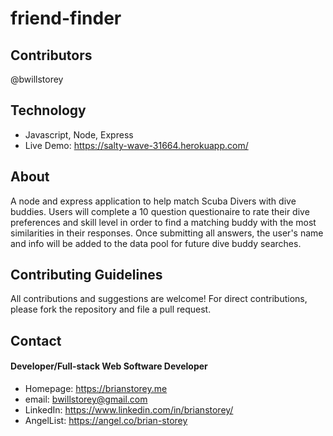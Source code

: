 # friend-finder

## Contributors
@bwillstorey

## Technology
- Javascript, Node, Express
- Live Demo: https://salty-wave-31664.herokuapp.com/

## About
A node and express application to help match Scuba Divers with dive buddies. Users will complete a 10 question questionaire to rate their dive preferences and skill level in order to find a matching buddy with the most similarities in their responses. Once submitting all answers, the user's name and info will be added to the data pool for future dive buddy searches.


## Contributing Guidelines
All contributions and suggestions are welcome! For direct contributions, please fork the repository and file a pull request.

## Contact
#### Developer/Full-stack Web Software Developer
- Homepage: https://brianstorey.me 
- email: bwillstorey@gmail.com
- LinkedIn: https://www.linkedin.com/in/brianstorey/
- AngelList: https://angel.co/brian-storey
